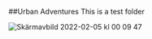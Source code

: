 ##Urban Adventures
This is a test folder

![Skärmavbild 2022-02-05 kl  00 09 47](https://user-images.githubusercontent.com/75477166/153355976-21e689b8-650e-456f-9eee-1b842eb4e798.png)

